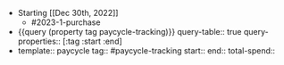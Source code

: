 - Starting [[Dec 30th, 2022]]
	- #2023-1-purchase
- {{query (property tag paycycle-tracking)}}
  query-table:: true
  query-properties:: [:tag :start :end]
- template:: paycycle
  tag:: #paycycle-tracking
  start::
  end::
  total-spend::